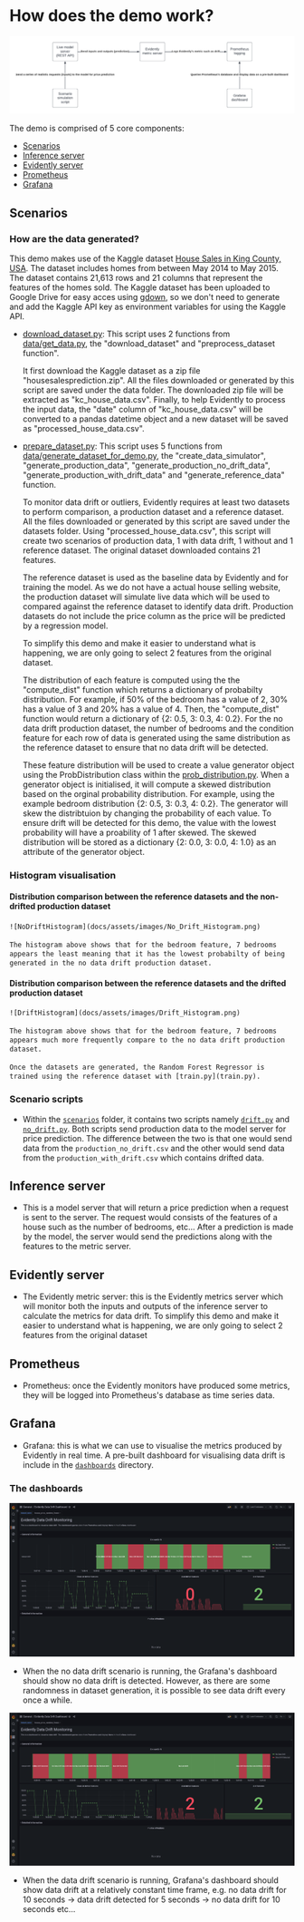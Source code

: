 # How does the demo work?

![Flow](assets/images/Monitoring_Flow_Chart.png)

The demo is comprised of 5 core components:

- [Scenarios](#scenarios)
- [Inference server](#inference-server)
- [Evidently server](#evidently-server)
- [Prometheus](#prometheus)
- [Grafana](#grafana)

## Scenarios

### How are the data generated?

This demo makes use of the Kaggle dataset [House Sales in King County, USA](https://www.kaggle.com/datasets/harlfoxem/housesalesprediction). The dataset includes homes from between May 2014 to May 2015. The dataset contains 21,613 rows and 21 columns that represent the features of the homes sold. The Kaggle dataset has been uploaded to Google Drive for easy acces using [gdown](https://pypi.org/project/gdown/), so we don't need to generate and add the Kaggle API key as environment variables for using the Kaggle API.

- [download_dataset.py](download_dataset.py): This script uses 2 functions from [data/get_data.py](data/get_data.py), the "download_dataset" and "preprocess_dataset function".

    It first download the Kaggle dataset as a zip file "housesalesprediction.zip". All the files downloaded or generated by this script are saved under the data folder. The downloaded zip file will be extracted as "kc_house_data.csv". Finally, to help Evidently to process the input data, the "date" column of "kc_house_data.csv" will be converted to a pandas datetime object and a new dataset will be saved as "processed_house_data.csv".

- [prepare_dataset.py](prepare_dataset.py): This script uses 5 functions from [data/generate_dataset_for_demo.py](data/generate_dataset_for_demo.py), the "create_data_simulator", "generate_production_data", "generate_production_no_drift_data", "generate_production_with_drift_data" and "generate_reference_data" function.

    To monitor data drift or outliers, Evidently requires at least two datasets to perform comparison, a production dataset and a reference dataset. All the files downloaded or generated by this script are saved under the datasets folder. Using "processed_house_data.csv", this script will create two scenarios of production data, 1 with data drift, 1 without and 1 reference dataset. The original dataset downloaded contains 21 features.

    The reference dataset is used as the baseline data by Evidently and for training the model. As we do not have a actual house selling website, the production dataset will simulate live data which will be used to compared against the reference dataset to identify data drift. Production datasets do not include the price column as the price will be predicted by a regression model.

    To simplify this demo and make it easier to understand what is happening, we are only going to select 2 features from the original dataset.

    The distribution of each feature is computed using the the "compute_dist" function which returns a dictionary of probabilty distribution. For example, if 50% of the bedroom has a value of 2, 30% has a value of 3 and 20% has a value of 4. Then, the "compute_dist" function would return a dictionary of {2: 0.5, 3: 0.3, 4: 0.2}. For the no data drift production dataset, the number of bedrooms and the condition feature for each row of data is generated using the same distribution as the reference dataset to ensure that no data drift will be detected.

    These feature distribution will be used to create a value generator object using the ProbDistribution class within the [prob_distribution.py](prob_distribution.py). When a generator object is initialised, it will compute a skewed distribution based on the orginal probability distribution. For example, using the example bedroom distribution {2: 0.5, 3: 0.3, 4: 0.2}. The generator will skew the distribtuion by changing the probability of each value. To ensure drift will be detected for this demo, the value with the lowest probability will have a proability of 1 after skewed. The skewed distribution will be stored as a dictionary {2: 0.0, 3: 0.0, 4: 1.0} as an attribute of the generator object.

### Histogram visualisation

#### Distribution comparison between the reference datasets and the **non-drifted** production dataset

    ![NoDriftHistogram](docs/assets/images/No_Drift_Histogram.png)

    The histogram above shows that for the bedroom feature, 7 bedrooms appears the least meaning that it has the lowest probabilty of being generated in the no data drift production dataset.

#### Distribution comparison between the reference datasets and the **drifted** production dataset

    ![DriftHistogram](docs/assets/images/Drift_Histogram.png)

    The histogram above shows that for the bedroom feature, 7 bedrooms appears much more frequently compare to the no data drift production dataset.

    Once the datasets are generated, the Random Forest Regressor is trained using the reference dataset with [train.py](train.py).

### Scenario scripts

- Within the [`scenarios`](scenarios) folder, it contains two scripts namely [`drift.py`](scenarios/drift.py) and [`no_drift.py`](scenarios/no_drift.py). Both scripts send production data to the model server for price prediction. The difference between the two is that one would send data from the `production_no_drift.csv` and the other would send data from the `production_with_drift.csv` which contains drifted data.

## Inference server

- This is a model server that will return a price prediction when a request is sent to the server. The request would consists of the features of a house such as the number of bedrooms, etc... After a prediction is made by the model, the server would send the predictions along with the features to the metric server.

## Evidently server

- The Evidently metric server: this is the Evidently metrics server which will monitor both the inputs and outputs of the inference server to calculate the metrics for data drift.
To simplify this demo and make it easier to understand what is happening, we are only going to select 2 features from the original dataset

## Prometheus

- Prometheus: once the Evidently monitors have produced some metrics, they will be logged into Prometheus's database as time series data.

## Grafana

- Grafana: this is what we can use to visualise the metrics produced by Evidently in real time. A pre-built dashboard for visualising data drift is include in the [`dashboards`](dashboards) directory.

### The dashboards

![Drift](assets/images/No_Drift.png)

- When the no data drift scenario is running, the Grafana's dashboard should show no data drift is detected. However, as there are some randomness in dataset generation, it is possible to see data drift every once a while.

![Drift](assets/images/Data_Drift.png)

- When the data drift scenario is running, Grafana's dashboard should show data drift at a relatively constant time frame, e.g. no data drift for 10 seconds -> data drift detected for 5 seconds -> no data drift for 10 seconds etc...
